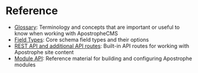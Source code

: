 # Reference

- [Glossary](glossary/): Terminology and concepts that are important or useful to know when working with ApostropheCMS
- [Field Types](field-types/): Core schema field types and their options
- [REST API and additional API routes](api/): Built-in API routes for working with Apostrophe site content
- [Module API](module-api/): Reference material for building and configuring Apostrophe modules